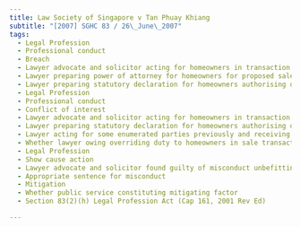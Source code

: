 ```yaml
---
title: Law Society of Singapore v Tan Phuay Khiang 
subtitle: "[2007] SGHC 83 / 26\_June\_2007"
tags:
  - Legal Profession
  - Professional conduct
  - Breach
  - Lawyer advocate and solicitor acting for homeowners in transaction for sale of flat pursuant to referral for moneylender
  - Lawyer preparing power of attorney for homeowners for proposed sale of flat
  - Lawyer preparing statutory declaration for homeowners authorising distribution of sale proceeds to five enumerated parties
  - Legal Profession
  - Professional conduct
  - Conflict of interest
  - Lawyer advocate and solicitor acting for homeowners in transaction for sale of flat pursuant to referral for moneylender
  - Lawyer preparing statutory declaration for homeowners authorising distribution of sale proceeds to five enumerated parties
  - Lawyer acting for some enumerated parties previously and receiving referrals from them
  - Whether lawyer owing overriding duty to homeowners in sale transaction
  - Legal Profession
  - Show cause action
  - Lawyer advocate and solicitor found guilty of misconduct unbefitting advocate and solicitor
  - Appropriate sentence for misconduct
  - Mitigation
  - Whether public service constituting mitigating factor
  - Section 83(2)(h) Legal Profession Act (Cap 161, 2001 Rev Ed)

---
```


